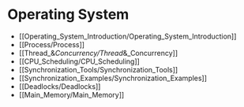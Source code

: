 # Operating System
* [[Operating_System_Introduction/Operating_System_Introduction]]
* [[Process/Process]]
* [[Thread_&_Concurrency/Thread_&_Concurrency]]
* [[CPU_Scheduling/CPU_Scheduling]]
* [[Synchronization_Tools/Synchronization_Tools]]
* [[Synchronization_Examples/Synchronization_Examples]]
* [[Deadlocks/Deadlocks]]
* [[Main_Memory/Main_Memory]]
